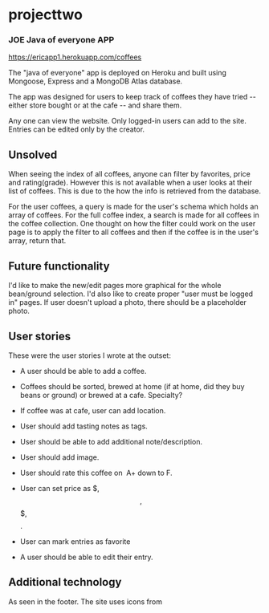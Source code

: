 # projecttwo
 ### JOE Java of everyone APP

https://ericapp1.herokuapp.com/coffees

The "java of everyone" app is deployed on Heroku and built using Mongoose, Express and a MongoDB Atlas database.

The app was designed for users to keep track of coffees they have tried -- either store bought or at the cafe -- and share them. 

Any one can view the website. Only logged-in users can add to the site. Entries can be edited only by the creator. 

## Unsolved
When seeing the index of all coffees, anyone can filter by favorites, price and rating(grade). However this is not available when a user looks at their list of coffees. This is due to the how the info is retrieved from the database.

For the user coffees, a query is made for the user's schema which holds an array of coffees. 
For the full coffee index, a search is made for all coffees in the coffee collection.
One thought on how the filter could work on the user page is to apply the filter to all coffees and then if the coffee is in the user's array, return that.

## Future functionality
I'd like to make the new/edit pages more graphical for the whole bean/ground selection.
I'd also like to create proper "user must be logged in" pages.
If user doesn't upload a photo, there should be a placeholder photo.

## User stories

These were the user stories I wrote at the outset: 

* A user should be able to add a coffee.

* Coffees should be sorted, brewed at home (if at home, did they buy beans or ground) or brewed at a cafe. Specialty?

 * If coffee was at cafe, user can add location.

* User should add tasting notes as tags.

* User should be able to add additional note/description.

* User should add image. 

* User should rate this coffee on  A+ down to F.

* User can set price as $, $$, $$$, $$$$.

* User can mark entries as favorite

* A user should be able to edit their entry.

## Additional technology
As seen in the footer. The site uses icons from 
